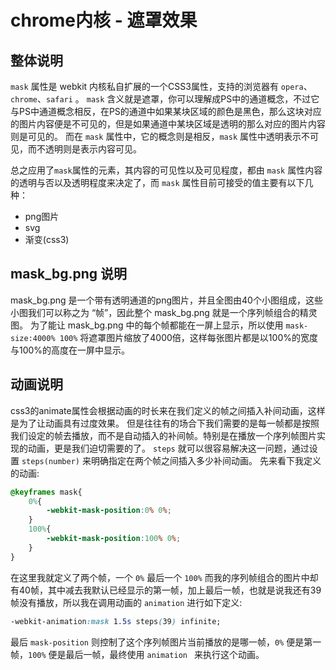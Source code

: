 # chrome内核 - 遮罩效果 #

## 整体说明 ##

`mask` 属性是 webkit 内核私自扩展的一个CSS3属性，支持的浏览器有 `opera`、`chrome`、`safari` 。
`mask` 含义就是遮罩，你可以理解成PS中的通道概念，不过它与PS中通道概念相反，在PS的通道中如果某块区域的颜色是黑色，那么这块对应的图片内容便是不可见的，但是如果通道中某块区域是透明的那么对应的图片内容则是可见的。
而在 `mask` 属性中，它的概念则是相反，`mask` 属性中透明表示不可见，而不透明则是表示内容可见。

总之应用了`mask`属性的元素，其内容的可见性以及可见程度，都由 `mask` 属性内容的透明与否以及透明程度来决定了，而 `mask` 属性目前可接受的值主要有以下几种：

* png图片
* svg
* 渐变(css3)

## mask_bg.png 说明 ##

mask_bg.png 是一个带有透明通道的png图片，并且全图由40个小图组成，这些小图我们可以称之为 “帧”，因此整个 mask\_bg.png 就是一个序列帧组合的精灵图。
为了能让 mask_bg.png 中的每个帧都能在一屏上显示，所以使用 `mask-size:4000% 100%` 将遮罩图片缩放了4000倍，这样每张图片都是以100%的宽度与100%的高度在一屏中显示。

## 动画说明 ##

css3的animate属性会根据动画的时长来在我们定义的帧之间插入补间动画，这样是为了让动画具有过度效果。
但是往往有的场合下我们需要的是每一帧都是按照我们设定的帧去播放，而不是自动插入的补间帧。特别是在播放一个序列帧图片实现的动画，更是我们迫切需要的了。
`steps` 就可以很容易解决这一问题，通过设置 `steps(number)` 来明确指定在两个帧之间插入多少补间动画。
先来看下我定义的动画:

```css
@keyframes mask{
	0%{
		-webkit-mask-position:0% 0%;
	}
	100%{
		-webkit-mask-position:100% 0%;
	}
}
```

在这里我就定义了两个帧，一个 `0%` 最后一个 `100%` 而我的序列帧组合的图片中却有40帧，其中减去我默认已经显示的第一帧，加上最后一帧，也就是说我还有39帧没有播放，所以我在调用动画的 `animation` 进行如下定义:

```css
-webkit-animation:mask 1.5s steps(39) infinite;
```

最后 `mask-position` 则控制了这个序列帧图片当前播放的是哪一帧，`0%` 便是第一帧，`100%` 便是最后一帧，最终使用 `animation ` 来执行这个动画。